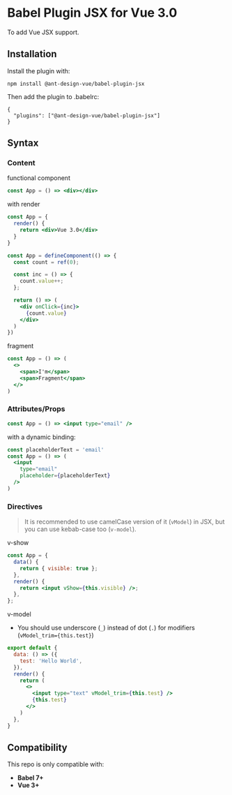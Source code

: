 # Babel Plugin JSX for Vue 3.0

To add Vue JSX support.

## Installation

Install the plugin with:

```
npm install @ant-design-vue/babel-plugin-jsx
```

Then add the plugin to .babelrc:

```
{
  "plugins": ["@ant-design-vue/babel-plugin-jsx"]
}
```

## Syntax

### Content
functional component

```jsx
const App = () => <div></div>
```

with render

```jsx
const App = {
  render() {
    return <div>Vue 3.0</div>
  }
}
```

```jsx
const App = defineComponent(() => {
  const count = ref(0);

  const inc = () => {
    count.value++;
  };

  return () => (
    <div onClick={inc}>
      {count.value}
    </div>
  )
})
```

fragment

```jsx
const App = () => (
  <>
    <span>I'm</span>
    <span>Fragment</span>
  </>
)
```

### Attributes/Props

```jsx
const App = () => <input type="email" />
```

with a dynamic binding:

```jsx
const placeholderText = 'email'
const App = () => (
  <input
    type="email"
    placeholder={placeholderText}
  />
)
```

### Directives

> It is recommended to use camelCase version of it (`vModel`) in JSX, but you can use kebab-case too (`v-model`).

v-show

```jsx
const App = {
  data() {
    return { visible: true };
  },
  render() {
    return <input vShow={this.visible} />;
  },
};
```

v-model

* You should use underscore (`_`) instead of dot (`.`) for modifiers (`vModel_trim={this.test}`)

```jsx
export default {
  data: () => ({
    test: 'Hello World',
  }),
  render() {
    return (
      <>
        <input type="text" vModel_trim={this.test} />
        {this.test}
      </>
    )
  },
}
```


## Compatibility

This repo is only compatible with:

- **Babel 7+**
- **Vue 3+**
